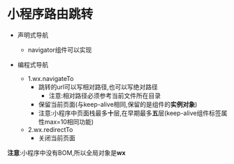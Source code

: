 # 小程序路由跳转 

- 声明式导航
  - navigator组件可以实现



- 编程式导航
  - 1.wx.navigateTo
    - 跳转的url可以写相对路径,也可以写绝对路径
      - 注意:相对路径必须参考当前文件所在目录
    - 保留当前页面(与keep-alive相同,保留的是组件的**实例对象**)
    - 注意:小程序中页面栈最多**十**层,在早期最多**五**层(keep-alive组件标签属性max=10相同功能)
  - 2.wx.redirectTo
    - 关闭当前页面

**注意**:小程序中没有BOM,所以全局对象是**wx**

